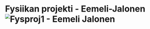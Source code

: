 # Fysiikan projekti - Eemeli-Jalonen![Fysproj1 - Eemeli Jalonen](https://github.com/user-attachments/assets/bd9d783a-097a-4425-92de-bdf887f31415)
